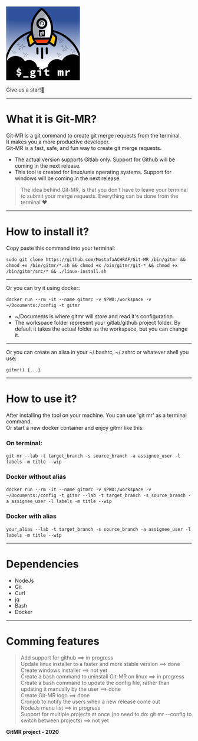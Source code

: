 ![gitmr-logo](./gitmr-logo-200x200.png)

Give us a star!🌟

---

# What it is Git-MR?
Git-MR is a git command to create git merge requests from the terminal.<br/>
It makes you a more productive developer.<br/>
Git-MR is a fast, safe, and fun way to create git merge requests.<br/>

* The actual version supports Gitlab only. Support for Github will be coming in the next release.
* This tool is created for linux/unix operating systems. Support for windows will be coming in the next release.

> The idea behind Git-MR, is that you don't have to leave your terminal to submit your merge requests.
> Everything can be done from the terminal ❤️.

---

# How to install it?
Copy paste this command into your terminal:<br/>
```
sudo git clone https://github.com/MostafaACHRAF/Git-MR /bin/gitmr && chmod +x /bin/gitmr/*.sh && chmod +x /bin/gitmr/git-* && chmod +x /bin/gitmr/src/* && ./linux-install.sh
```
---

Or you can try it using docker:<br/>
```
docker run --rm -it --name gitmrc -v $PWD:/workspace -v ~/Documents:/config -t gitmr
```
* ~/Documents is where gitmr will store and read it's configuration.
* The workspace folder represent your gitlab/github project folder. By default it takes the actual folder as the workspace, but you can change it.

---

Or you can create an alisa in your ~/.bashrc, ~/.zshrc or whatever shell you use:<br/>
```
gitmr() {...}
```

---

# How to use it?
After installing the tool on your machine. You can use 'git mr' as a terminal command.<br/>
Or start a new docker container and enjoy gitmr like this:<br/>

### On terminal:
```
git mr --lab -t target_branch -s source_branch -a assignee_user -l labels -m title --wip
```

### Docker without alias
```
docker run --rm -it --name gitmrc -v $PWD:/workspace -v ~/Documents:/config -t gitmr --lab -t target_branch -s source_branch -a assignee_user -l labels -m title --wip
```

### Docker with alias
```
your_alias --lab -t target_branch -s source_branch -a assignee_user -l labels -m title --wip
```

---

# Dependencies
* NodeJs
* Git
* Curl
* jq
* Bash
* Docker

---

# Comming features
> Add support for github ==> in progress<br/>
> Update linux installer to a faster and more stable version ==> done<br/>
> Create windows installer ==> not yet<br/>
> Create a bash command to uninstall Git-MR on linux ==> in progress<br/>
> Create a bash command to update the config file, rather than updating it manually by the user ==> done<br/>
> Create Git-MR logo ==> done<br/>
> Cronjob to notify the users when a new release come out<br/>
> NodeJs menu list ==> in progress<br/>
> Support for multiple projects at once (no need to do: git mr --config to switch between projects) ==> not yet<br/>

<strong>GitMR project - 2020</strong>
